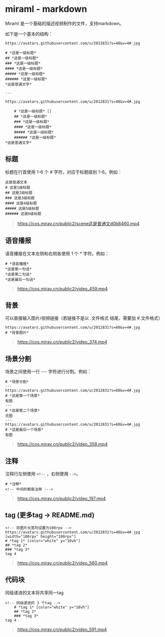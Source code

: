 # miraml - markdown

Miraml 是一个基础的描述视频制作的文件，支持markdown。

如下是一个基本的结构：
```
https://avatars.githubusercontent.com/u/2012831?s=48&v=4#.jpg

# *这是一级标题*
## *这是一级标题*
### *这是一级标题*
#### *这是一级标题*
##### *这是一级标题*
###### *这是一级标题*
*这是普通文字*

---

https://avatars.githubusercontent.com/u/2012831?s=48&v=4#.jpg

    # *这是一级标题* []
    ## *这是一级标题*
    ### *这是一级标题*
    #### *这是一级标题*
    ##### *这是一级标题*
    ###### *这是一级标题*
*这是普通文字*
```
> 

## 标题
标题在行首使用 1-6 个 # 字符，对应于标题级别 1-6。例如：
```
这是普通文本
# 这是1级标题
## 这是2级标题
### 这是3级标题
#### 这是4级标题
##### 这是5级标题
###### 这是6级标题
```
> https://cos.mirav.cn/public2/scene这是普通文d0b8460.mp4
## 语音播报
语音播报在文本左侧和右侧各使用 1 个 * 字符。例如：
```
# *语音播报*
*这是第一句话*
*这是第二句话*
*这是最后一句话*
```
> https://cos.mirav.cn/public2/video_459.mp4
## 背景
可以直接输入图片/视频链接（若链接不是以 .文件格式 结尾，需要加 #.文件格式）
```
https://avatars.githubusercontent.com/u/2012831?s=60&v=4#.jpg
# *背景图片*
```
> https://cos.mirav.cn/public2/video_374.mp4

## 场景分割
场景之间使用一行 --- 字符进行分割。例如：
```
# *场景分割*
---
https://avatars.githubusercontent.com/u/2012831?s=60&v=4#.jpg
# *这是第一个场景*
有图
---
# *这是第二个场景*
无图
---
https://avatars.githubusercontent.com/u/2012831?s=60&v=4#.jpg
# *这是最后一个场景*
有图
```
> https://cos.mirav.cn/public2/video_358.mp4

## 注释
注释行左侧使用 `<!--` ，右侧使用 `-->`。
```
# *注释*
<!-- 中间的都是注释 --->
```
> https://cos.mirav.cn/public2/video_197.mp4

## tag (更多tag -> README.md)
```
<!-- 将图片长宽均设置为100rpx -->
https://avatars.githubusercontent.com/u/2012831?s=48&v=4#.jpg [width="100rpx" height="100rpx"]
# *tag 1* [color="white" y="10vh"]
## *tag 2*
### *tag 3*
tag 4
```
> https://cos.mirav.cn/public2/video_560.mp4

## 代码块
同级递进的文本将共享同一tag
```
<!-- 同级递进的 3 个tag -->
    # *tag 1* [color="white" y="10vh"]
    ## *tag 2*
    ### *tag 3*
tag 4
```
> https://cos.mirav.cn/public2/video_591.mp4
